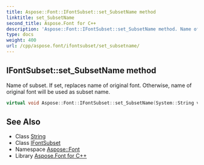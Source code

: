 ```yaml
---
title: Aspose::Font::IFontSubset::set_SubsetName method
linktitle: set_SubsetName
second_title: Aspose.Font for C++
description: 'Aspose::Font::IFontSubset::set_SubsetName method. Name of subset. If set, replaces name of original font. Otherwise, name of original font will be used as subset name in C++.'
type: docs
weight: 400
url: /cpp/aspose.font/ifontsubset/set_subsetname/
---
```

## IFontSubset::set_SubsetName method


Name of subset. If set, replaces name of original font. Otherwise, name of original font will be used as subset name.

```cpp
virtual void Aspose::Font::IFontSubset::set_SubsetName(System::String value)=0
```

## See Also

* Class [String](../../../system/string/)
* Class [IFontSubset](../)
* Namespace [Aspose::Font](../../)
* Library [Aspose.Font for C++](../../../)
